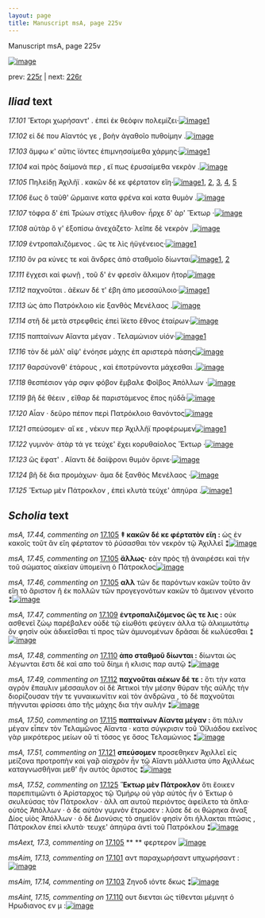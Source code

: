 ```yaml
---
layout: page
title: Manuscript msA, page 225v
---
```


Manuscript msA, page 225v

[![image](http://www.homermultitext.org/iipsrv?OBJ=IIP,1.0&FIF=/project/homer/pyramidal/deepzoom/hmt/vaimg/2017a/VA225VN_0727.tif&WID=100&CVT=JPEG)](http://www.homermultitext.org/ict2/?urn=urn:cite2:hmt:vaimg.2017a:VA225VN_0727)

prev:  [225r](../225r) | next:  [226r](../226r)

## *Iliad* text

*17.101* <a id="17.101"/> Ἕκτορι χωρήσαντ' . ἐπεὶ ἐκ θεόφιν πολεμίζει·[![image](http://www.homermultitext.org/iipsrv?OBJ=IIP,1.0&FIF=/project/homer/pyramidal/deepzoom/hmt/vaimg/2017a/VA225VN_0727.tif&RGN=0.477,0.2164,0.403,0.0368&WID=1000&CVT=JPEG)](http://www.homermultitext.org/ict2/?urn=urn:cite2:hmt:vaimg.2017a:VA225VN_0727@0.477,0.2164,0.403,0.0368)[1](#msAim_17.13)

*17.102* <a id="17.102"/> εἰ δέ που Αἴαντός γε , βοὴν ἀγαθοῖο πυθοίμην .[![image](http://www.homermultitext.org/iipsrv?OBJ=IIP,1.0&FIF=/project/homer/pyramidal/deepzoom/hmt/vaimg/2017a/VA225VN_0727.tif&RGN=0.477,0.2404,0.374,0.027&WID=1000&CVT=JPEG)](http://www.homermultitext.org/ict2/?urn=urn:cite2:hmt:vaimg.2017a:VA225VN_0727@0.477,0.2404,0.374,0.027)

*17.103* <a id="17.103"/> ἄμφω κ' αῦτις ϊόντες ἐπιμνησαίμεθα χάρμης·[![image](http://www.homermultitext.org/iipsrv?OBJ=IIP,1.0&FIF=/project/homer/pyramidal/deepzoom/hmt/vaimg/2017a/VA225VN_0727.tif&RGN=0.475,0.2607,0.403,0.027&WID=1000&CVT=JPEG)](http://www.homermultitext.org/ict2/?urn=urn:cite2:hmt:vaimg.2017a:VA225VN_0727@0.475,0.2607,0.403,0.027)[1](#msAim_17.14)

*17.104* <a id="17.104"/> καὶ πρὸς δαίμονά περ , εἴ πως ἐρυσαίμεθα νεκρὸν .[![image](http://www.homermultitext.org/iipsrv?OBJ=IIP,1.0&FIF=/project/homer/pyramidal/deepzoom/hmt/vaimg/2017a/VA225VN_0727.tif&RGN=0.478,0.2787,0.417,0.027&WID=1000&CVT=JPEG)](http://www.homermultitext.org/ict2/?urn=urn:cite2:hmt:vaimg.2017a:VA225VN_0727@0.478,0.2787,0.417,0.027)

*17.105* <a id="17.105"/> Πηλείδῃ Ἀχιλῆϊ . κακῶν δέ κε φέρτατον εἴη·[![image](http://www.homermultitext.org/iipsrv?OBJ=IIP,1.0&FIF=/project/homer/pyramidal/deepzoom/hmt/vaimg/2017a/VA225VN_0727.tif&RGN=0.472,0.299,0.417,0.027&WID=1000&CVT=JPEG)](http://www.homermultitext.org/ict2/?urn=urn:cite2:hmt:vaimg.2017a:VA225VN_0727@0.472,0.299,0.417,0.027)[1](#msA_17.44), [2](#msA_17.46), [3](#msAext_17.3), [4](#msA_17.45), [5](#msAext_17.4)

*17.106* <a id="17.106"/> ἕως ὃ ταῦθ' ὥρμαινε κατα φρένα καὶ κατα θυμὸν .[![image](http://www.homermultitext.org/iipsrv?OBJ=IIP,1.0&FIF=/project/homer/pyramidal/deepzoom/hmt/vaimg/2017a/VA225VN_0727.tif&RGN=0.47,0.3125,0.425,0.027&WID=1000&CVT=JPEG)](http://www.homermultitext.org/ict2/?urn=urn:cite2:hmt:vaimg.2017a:VA225VN_0727@0.47,0.3125,0.425,0.027)

*17.107* <a id="17.107"/> τόφρα δ' ἐπὶ Τρώων στίχες ἤλυθον· ἦρχε δ' ὰρ' Ἕκτωρ ·[![image](http://www.homermultitext.org/iipsrv?OBJ=IIP,1.0&FIF=/project/homer/pyramidal/deepzoom/hmt/vaimg/2017a/VA225VN_0727.tif&RGN=0.471,0.3336,0.43,0.027&WID=1000&CVT=JPEG)](http://www.homermultitext.org/ict2/?urn=urn:cite2:hmt:vaimg.2017a:VA225VN_0727@0.471,0.3336,0.43,0.027)

*17.108* <a id="17.108"/> αὐτὰρ ὅ γ' ἐξοπίσω ἀνεχάζετο· λεῖπε δὲ νεκρὸν ,[![image](http://www.homermultitext.org/iipsrv?OBJ=IIP,1.0&FIF=/project/homer/pyramidal/deepzoom/hmt/vaimg/2017a/VA225VN_0727.tif&RGN=0.475,0.3524,0.408,0.027&WID=1000&CVT=JPEG)](http://www.homermultitext.org/ict2/?urn=urn:cite2:hmt:vaimg.2017a:VA225VN_0727@0.475,0.3524,0.408,0.027)

*17.109* <a id="17.109"/> ἐντροπαλιζόμενος . ὥς τε λὶς ἠϋγένειος·[![image](http://www.homermultitext.org/iipsrv?OBJ=IIP,1.0&FIF=/project/homer/pyramidal/deepzoom/hmt/vaimg/2017a/VA225VN_0727.tif&RGN=0.475,0.3711,0.355,0.027&WID=1000&CVT=JPEG)](http://www.homermultitext.org/ict2/?urn=urn:cite2:hmt:vaimg.2017a:VA225VN_0727@0.475,0.3711,0.355,0.027)[1](#msA_17.47)

*17.110* <a id="17.110"/> ὅν ρα κύνες τε καὶ ἄνδρες ἀπὸ σταθμοῖο δίωνται[![image](http://www.homermultitext.org/iipsrv?OBJ=IIP,1.0&FIF=/project/homer/pyramidal/deepzoom/hmt/vaimg/2017a/VA225VN_0727.tif&RGN=0.477,0.3907,0.405,0.027&WID=1000&CVT=JPEG)](http://www.homermultitext.org/ict2/?urn=urn:cite2:hmt:vaimg.2017a:VA225VN_0727@0.477,0.3907,0.405,0.027)[1](#msAint_17.15), [2](#msA_17.48)

*17.111* <a id="17.111"/> ἔγχεσι καὶ φωνῇ , τοῦ δ' ἐν φρεσὶν ἄλκιμον ῆτορ[![image](http://www.homermultitext.org/iipsrv?OBJ=IIP,1.0&FIF=/project/homer/pyramidal/deepzoom/hmt/vaimg/2017a/VA225VN_0727.tif&RGN=0.474,0.4087,0.405,0.027&WID=1000&CVT=JPEG)](http://www.homermultitext.org/ict2/?urn=urn:cite2:hmt:vaimg.2017a:VA225VN_0727@0.474,0.4087,0.405,0.027)

*17.112* <a id="17.112"/> παχνοῦται . ἀἕκων δέ τ' έβη ἀπο μεσσαύλοιο·[![image](http://www.homermultitext.org/iipsrv?OBJ=IIP,1.0&FIF=/project/homer/pyramidal/deepzoom/hmt/vaimg/2017a/VA225VN_0727.tif&RGN=0.474,0.4275,0.374,0.027&WID=1000&CVT=JPEG)](http://www.homermultitext.org/ict2/?urn=urn:cite2:hmt:vaimg.2017a:VA225VN_0727@0.474,0.4275,0.374,0.027)[1](#msA_17.49)

*17.113* <a id="17.113"/> ὡς ἀπο Πατρόκλοιο κίε ξανθὸς Μενέλαος .[![image](http://www.homermultitext.org/iipsrv?OBJ=IIP,1.0&FIF=/project/homer/pyramidal/deepzoom/hmt/vaimg/2017a/VA225VN_0727.tif&RGN=0.476,0.447,0.382,0.027&WID=1000&CVT=JPEG)](http://www.homermultitext.org/ict2/?urn=urn:cite2:hmt:vaimg.2017a:VA225VN_0727@0.476,0.447,0.382,0.027)

*17.114* <a id="17.114"/> στῆ δὲ μετὰ στρεφθεὶς ἐπεὶ ἵ̈κετο ἔθνος ἑταίρων·[![image](http://www.homermultitext.org/iipsrv?OBJ=IIP,1.0&FIF=/project/homer/pyramidal/deepzoom/hmt/vaimg/2017a/VA225VN_0727.tif&RGN=0.475,0.4658,0.396,0.027&WID=1000&CVT=JPEG)](http://www.homermultitext.org/ict2/?urn=urn:cite2:hmt:vaimg.2017a:VA225VN_0727@0.475,0.4658,0.396,0.027)

*17.115* <a id="17.115"/> παπταίνων Αἴαντα μέγαν . Τελαμώνιον υἱόν·[![image](http://www.homermultitext.org/iipsrv?OBJ=IIP,1.0&FIF=/project/homer/pyramidal/deepzoom/hmt/vaimg/2017a/VA225VN_0727.tif&RGN=0.474,0.4869,0.389,0.027&WID=1000&CVT=JPEG)](http://www.homermultitext.org/ict2/?urn=urn:cite2:hmt:vaimg.2017a:VA225VN_0727@0.474,0.4869,0.389,0.027)[1](#msA_17.50)

*17.116* <a id="17.116"/> τὸν δὲ μάλ' αῖψ' ἐνόησε μάχης ἐπ αριστερὰ πάσης[![image](http://www.homermultitext.org/iipsrv?OBJ=IIP,1.0&FIF=/project/homer/pyramidal/deepzoom/hmt/vaimg/2017a/VA225VN_0727.tif&RGN=0.474,0.5056,0.422,0.027&WID=1000&CVT=JPEG)](http://www.homermultitext.org/ict2/?urn=urn:cite2:hmt:vaimg.2017a:VA225VN_0727@0.474,0.5056,0.422,0.027)

*17.117* <a id="17.117"/> θαρσύνονθ' ἑτάρους , καὶ ἐποτρύνοντα μάχεσθαι .[![image](http://www.homermultitext.org/iipsrv?OBJ=IIP,1.0&FIF=/project/homer/pyramidal/deepzoom/hmt/vaimg/2017a/VA225VN_0727.tif&RGN=0.474,0.5222,0.422,0.0316&WID=1000&CVT=JPEG)](http://www.homermultitext.org/ict2/?urn=urn:cite2:hmt:vaimg.2017a:VA225VN_0727@0.474,0.5222,0.422,0.0316)

*17.118* <a id="17.118"/> θεσπέσιον γάρ σφιν φόβον ἔμβαλε Φοῖβος Ἀπόλλων ·[![image](http://www.homermultitext.org/iipsrv?OBJ=IIP,1.0&FIF=/project/homer/pyramidal/deepzoom/hmt/vaimg/2017a/VA225VN_0727.tif&RGN=0.472,0.5402,0.428,0.0316&WID=1000&CVT=JPEG)](http://www.homermultitext.org/ict2/?urn=urn:cite2:hmt:vaimg.2017a:VA225VN_0727@0.472,0.5402,0.428,0.0316)

*17.119* <a id="17.119"/> βῆ δὲ θέειν , εῖθαρ δὲ παριστάμενος ἔπος ηύδᾱ·[![image](http://www.homermultitext.org/iipsrv?OBJ=IIP,1.0&FIF=/project/homer/pyramidal/deepzoom/hmt/vaimg/2017a/VA225VN_0727.tif&RGN=0.475,0.5582,0.428,0.0316&WID=1000&CVT=JPEG)](http://www.homermultitext.org/ict2/?urn=urn:cite2:hmt:vaimg.2017a:VA225VN_0727@0.475,0.5582,0.428,0.0316)

*17.120* <a id="17.120"/> Αἶαν · δεῦρο πέπον περὶ Πατρόκλοιο θανόντος[![image](http://www.homermultitext.org/iipsrv?OBJ=IIP,1.0&FIF=/project/homer/pyramidal/deepzoom/hmt/vaimg/2017a/VA225VN_0727.tif&RGN=0.472,0.5793,0.406,0.0285&WID=1000&CVT=JPEG)](http://www.homermultitext.org/ict2/?urn=urn:cite2:hmt:vaimg.2017a:VA225VN_0727@0.472,0.5793,0.406,0.0285)

*17.121* <a id="17.121"/> σπεύσομεν· αἴ κε , νέκυν περ Ἀχιλλῆϊ προφέρωμεν[![image](http://www.homermultitext.org/iipsrv?OBJ=IIP,1.0&FIF=/project/homer/pyramidal/deepzoom/hmt/vaimg/2017a/VA225VN_0727.tif&RGN=0.475,0.5973,0.42,0.0278&WID=1000&CVT=JPEG)](http://www.homermultitext.org/ict2/?urn=urn:cite2:hmt:vaimg.2017a:VA225VN_0727@0.475,0.5973,0.42,0.0278)[1](#msA_17.51)

*17.122* <a id="17.122"/> γυμνὸν· ἀτὰρ τά γε τεύχε' ἔχει κορυθαίολος Ἕκτωρ ·[![image](http://www.homermultitext.org/iipsrv?OBJ=IIP,1.0&FIF=/project/homer/pyramidal/deepzoom/hmt/vaimg/2017a/VA225VN_0727.tif&RGN=0.479,0.6183,0.434,0.0301&WID=1000&CVT=JPEG)](http://www.homermultitext.org/ict2/?urn=urn:cite2:hmt:vaimg.2017a:VA225VN_0727@0.479,0.6183,0.434,0.0301)

*17.123* <a id="17.123"/> ὣς ἔφατ' . Αἴαντι δὲ δαί̈φρονι θυμὸν ὄρινε·[![image](http://www.homermultitext.org/iipsrv?OBJ=IIP,1.0&FIF=/project/homer/pyramidal/deepzoom/hmt/vaimg/2017a/VA225VN_0727.tif&RGN=0.476,0.6379,0.38,0.0301&WID=1000&CVT=JPEG)](http://www.homermultitext.org/ict2/?urn=urn:cite2:hmt:vaimg.2017a:VA225VN_0727@0.476,0.6379,0.38,0.0301)

*17.124* <a id="17.124"/> βῆ δὲ δια προμάχων· ἅμα δὲ ξανθὸς Μενέλαος ·[![image](http://www.homermultitext.org/iipsrv?OBJ=IIP,1.0&FIF=/project/homer/pyramidal/deepzoom/hmt/vaimg/2017a/VA225VN_0727.tif&RGN=0.481,0.6521,0.407,0.0301&WID=1000&CVT=JPEG)](http://www.homermultitext.org/ict2/?urn=urn:cite2:hmt:vaimg.2017a:VA225VN_0727@0.481,0.6521,0.407,0.0301)

*17.125* <a id="17.125"/> Ἕκτωρ μὲν Πάτροκλον , ἐπεὶ κλυτὰ τεύχε' ἀπηύρα .[![image](http://www.homermultitext.org/iipsrv?OBJ=IIP,1.0&FIF=/project/homer/pyramidal/deepzoom/hmt/vaimg/2017a/VA225VN_0727.tif&RGN=0.478,0.6709,0.431,0.0301&WID=1000&CVT=JPEG)](http://www.homermultitext.org/ict2/?urn=urn:cite2:hmt:vaimg.2017a:VA225VN_0727@0.478,0.6709,0.431,0.0301)[1](#msA_17.52)

## *Scholia* text

*msA, 17.44, commenting on* [17.105](#17.105)  <a id="msA_17.44"/> **‡ κακῶν δέ κε φέρτατὸν εἴη :** ὡς ἐν κακοῖς τοῦτ ἂν εἴη φέρτατον τὸ ῥύσασθαι τὸν νεκρὸν τῷ Ἀχιλλεῖ ⁑[![image](http://www.homermultitext.org/iipsrv?OBJ=IIP,1.0&FIF=/project/homer/pyramidal/deepzoom/hmt/vaimg/2017a/VA225VN_0727.tif&RGN=0.227,0.1127,0.536,0.0203&WID=1000&CVT=JPEG)](http://www.homermultitext.org/ict2/?urn=urn:cite2:hmt:vaimg.2017a:VA225VN_0727@0.227,0.1127,0.536,0.0203)

*msA, 17.45, commenting on* [17.105](#17.105)  <a id="msA_17.45"/> **ἄλλως·** εὰν πρὸς τῇ ἀναιρέσει καὶ τὴν τοῦ σώματος αἰκείαν ὑπομείνη ὁ Πάτροκλος[![image](http://www.homermultitext.org/iipsrv?OBJ=IIP,1.0&FIF=/project/homer/pyramidal/deepzoom/hmt/vaimg/2017a/VA225VN_0727.tif&RGN=0.227,0.1119,0.686,0.0316&WID=1000&CVT=JPEG)](http://www.homermultitext.org/ict2/?urn=urn:cite2:hmt:vaimg.2017a:VA225VN_0727@0.227,0.1119,0.686,0.0316)

*msA, 17.46, commenting on* [17.105](#17.105)  <a id="msA_17.46"/> **αλλ** τῶν δε παρόντων κακῶν τοῦτο ἂν εἴη τὸ ἄριστον ἢ ἐκ πολλῶν τῶν προγεγονότων κακῶν τὸ ἄμεινον γένοιτο ⁑[![image](http://www.homermultitext.org/iipsrv?OBJ=IIP,1.0&FIF=/project/homer/pyramidal/deepzoom/hmt/vaimg/2017a/VA225VN_0727.tif&RGN=0.227,0.127,0.705,0.0285&WID=1000&CVT=JPEG)](http://www.homermultitext.org/ict2/?urn=urn:cite2:hmt:vaimg.2017a:VA225VN_0727@0.227,0.127,0.705,0.0285)

*msA, 17.47, commenting on* [17.109](#17.109)  <a id="msA_17.47"/> **ἐντροπαλιζόμενος ὥς τε λις :** οὐκ ασθενεῖ ζώῳ παρέβαλεν οὐδὲ τῷ εἰωθότι φεύγειν ἀλλα τῷ ἀλκιμωτάτῳ ὃν φησὶν οὐκ ἀδικεῖσθαι τί προς τῶν ἀμυνομένων δρᾶσαι δὲ κωλύεσθαι ⁑[![image](http://www.homermultitext.org/iipsrv?OBJ=IIP,1.0&FIF=/project/homer/pyramidal/deepzoom/hmt/vaimg/2017a/VA225VN_0727.tif&RGN=0.2442,0.1386,0.6618,0.0294&WID=1000&CVT=JPEG)](http://www.homermultitext.org/ict2/?urn=urn:cite2:hmt:vaimg.2017a:VA225VN_0727@0.2442,0.1386,0.6618,0.0294)

*msA, 17.48, commenting on* [17.110](#17.110)  <a id="msA_17.48"/> **ἀπο σταθμοῦ δίωνται :** δίωνται ὡς λέγωνται ἔστι δὲ καὶ απο τοῦ δίημι ἡ κλισις παρ αυτῷ ⁑[![image](http://www.homermultitext.org/iipsrv?OBJ=IIP,1.0&FIF=/project/homer/pyramidal/deepzoom/hmt/vaimg/2017a/VA225VN_0727.tif&RGN=0.242,0.1497,0.6618,0.0294&WID=1000&CVT=JPEG)](http://www.homermultitext.org/ict2/?urn=urn:cite2:hmt:vaimg.2017a:VA225VN_0727@0.242,0.1497,0.6618,0.0294)

*msA, 17.49, commenting on* [17.112](#17.112)  <a id="msA_17.49"/> **παχνοῦται αέκων δέ τε :** ὅτι τὴν κατα αγρὸν ἔπαυλιν μέσσαυλον οἱ δὲ Ἀττικοὶ τὴν μέσην θύραν τῆς αὐλῆς τὴν διορίζουσαν τήν τε γυναικωνίτιν καὶ τὸν ἀνδρῶνα , τὸ δὲ παχνοῦται πήγνυται φρίσσει ἀπο τῆς μάχης δια τὴν αυλήν ⁑[![image](http://www.homermultitext.org/iipsrv?OBJ=IIP,1.0&FIF=/project/homer/pyramidal/deepzoom/hmt/vaimg/2017a/VA225VN_0727.tif&RGN=0.2405,0.1608,0.6618,0.0283&WID=1000&CVT=JPEG)](http://www.homermultitext.org/ict2/?urn=urn:cite2:hmt:vaimg.2017a:VA225VN_0727@0.2405,0.1608,0.6618,0.0283)

*msA, 17.50, commenting on* [17.115](#17.115)  <a id="msA_17.50"/> **παπταίνων Αἴαντα μέγαν :** ὅτι πάλιν μέγαν εἶπεν τὸν Τελαμῶνος Αἴαντα · κατα σύγκρισιν τοῦ Ὀϊλιάδου εκεῖνος γὰρ μικρότερος μείων οὒ τί τόσος γε ὅσος Τελαμώνιος ⁑[![image](http://www.homermultitext.org/iipsrv?OBJ=IIP,1.0&FIF=/project/homer/pyramidal/deepzoom/hmt/vaimg/2017a/VA225VN_0727.tif&RGN=0.2361,0.1841,0.6515,0.0267&WID=1000&CVT=JPEG)](http://www.homermultitext.org/ict2/?urn=urn:cite2:hmt:vaimg.2017a:VA225VN_0727@0.2361,0.1841,0.6515,0.0267)

*msA, 17.51, commenting on* [17.121](#17.121)  <a id="msA_17.51"/> **σπεύσομεν** προσεθηκεν Ἀχιλλεῖ εἰς μείζονα προτροπὴν καὶ γα̏ρ αἰσχρὸν ἦν τῷ Αἴαντι μάλλιστα ὑπο Αχιλλέως καταγνωσθῆναι μεθ' ἢν αυτὸς ἄριστος ⁑[![image](http://www.homermultitext.org/iipsrv?OBJ=IIP,1.0&FIF=/project/homer/pyramidal/deepzoom/hmt/vaimg/2017a/VA225VN_0727.tif&RGN=0.2172,0.6035,0.1979,0.0533&WID=1000&CVT=JPEG)](http://www.homermultitext.org/ict2/?urn=urn:cite2:hmt:vaimg.2017a:VA225VN_0727@0.2172,0.6035,0.1979,0.0533)

*msA, 17.52, commenting on* [17.125](#17.125)  <a id="msA_17.52"/> **Ἕκτωρ μὲν Πάτροκλον** ὅτι ἕοικεν παρεπιτιμῶντι ὁ Ἀρίσταρχος τῷ Ὁμήρῳ οὐ γὰρ αὐτὸς ἦν ὁ Έκτωρ ὁ σκυλεύσας τὸν Πάτροκλον · ἀλλ απ αυτοῦ περιόντος ἀφείλετο τὰ ὅπλα· οὑτός Ἀπόλλων · ὁ δε αὐτὸν γυμνὸν ἔτρωσεν : λῦσε δέ οι θώρηκα ἄναξ Δίος υἱὸς Ἀπόλλων · ὁ δὲ Διονύσις τὸ σημεῖόν φησὶν ὅτι ήλλακται πτῶσις , Πάτροκλον ἐπεὶ κλυτὰ· τευχε' ἀπηύρα ἀντὶ τοῦ Πατρόκλου ⁑[![image](http://www.homermultitext.org/iipsrv?OBJ=IIP,1.0&FIF=/project/homer/pyramidal/deepzoom/hmt/vaimg/2017a/VA225VN_0727.tif&RGN=0.2137,0.6514,0.236,0.1083&WID=1000&CVT=JPEG)](http://www.homermultitext.org/ict2/?urn=urn:cite2:hmt:vaimg.2017a:VA225VN_0727@0.2137,0.6514,0.236,0.1083)

*msAext, 17.3, commenting on* [17.105](#17.105)  <a id="msAext_17.3"/> **					 				** 					 φερτερον 				[![image](http://www.homermultitext.org/iipsrv?OBJ=IIP,1.0&FIF=/project/homer/pyramidal/deepzoom/hmt/vaimg/2017a/VA225VN_0727.tif&RGN=0.136,0.2953,0.055,0.0255&WID=1000&CVT=JPEG)](http://www.homermultitext.org/ict2/?urn=urn:cite2:hmt:vaimg.2017a:VA225VN_0727@0.136,0.2953,0.055,0.0255)

*msAim, 17.13, commenting on* [17.101](#17.101)  <a id="msAim_17.13"/> αντ παραχωρήσαντ υπχωρήσαντ :[![image](http://www.homermultitext.org/iipsrv?OBJ=IIP,1.0&FIF=/project/homer/pyramidal/deepzoom/hmt/vaimg/2017a/VA225VN_0727.tif&RGN=0.433,0.2216,0.05,0.0323&WID=1000&CVT=JPEG)](http://www.homermultitext.org/ict2/?urn=urn:cite2:hmt:vaimg.2017a:VA225VN_0727@0.433,0.2216,0.05,0.0323)

*msAim, 17.14, commenting on* [17.103](#17.103)  <a id="msAim_17.14"/> Ζηνοδ ιόντε δκως ⁑[![image](http://www.homermultitext.org/iipsrv?OBJ=IIP,1.0&FIF=/project/homer/pyramidal/deepzoom/hmt/vaimg/2017a/VA225VN_0727.tif&RGN=0.438,0.2622,0.04,0.0278&WID=1000&CVT=JPEG)](http://www.homermultitext.org/ict2/?urn=urn:cite2:hmt:vaimg.2017a:VA225VN_0727@0.438,0.2622,0.04,0.0278)

*msAint, 17.15, commenting on* [17.110](#17.110)  <a id="msAint_17.15"/> ουτ διενται ὡς τίθενται μέμνητ ὁ Ηρωδιανος εν μ :[![image](http://www.homermultitext.org/iipsrv?OBJ=IIP,1.0&FIF=/project/homer/pyramidal/deepzoom/hmt/vaimg/2017a/VA225VN_0727.tif&RGN=0.873,0.3892,0.055,0.0624&WID=1000&CVT=JPEG)](http://www.homermultitext.org/ict2/?urn=urn:cite2:hmt:vaimg.2017a:VA225VN_0727@0.873,0.3892,0.055,0.0624)